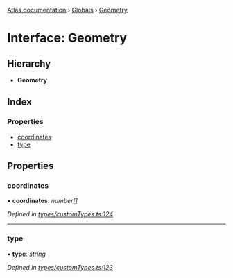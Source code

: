 [Atlas documentation](../README.md) › [Globals](../globals.md) › [Geometry](geometry.md)

# Interface: Geometry

## Hierarchy

* **Geometry**

## Index

### Properties

* [coordinates](geometry.md#coordinates)
* [type](geometry.md#type)

## Properties

###  coordinates

• **coordinates**: *number[]*

*Defined in [types/customTypes.ts:124](https://github.com/chronark/atlas/blob/d12ab44/src/types/customTypes.ts#L124)*

___

###  type

• **type**: *string*

*Defined in [types/customTypes.ts:123](https://github.com/chronark/atlas/blob/d12ab44/src/types/customTypes.ts#L123)*
